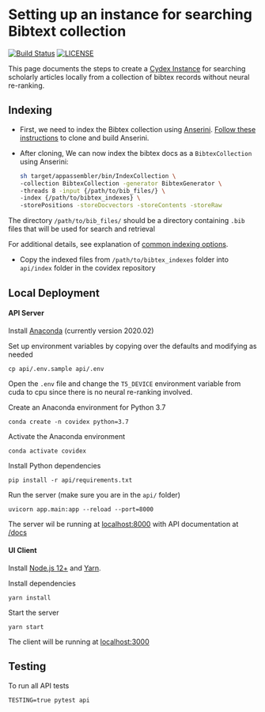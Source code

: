 # Setting up an instance for searching Bibtext collection

[![Build Status](https://api.travis-ci.com/castorini/covidex.svg?branch=master)](https://travis-ci.org/castorini/covidex)
[![LICENSE](https://img.shields.io/badge/license-Apache-blue.svg?style=flat)](https://www.apache.org/licenses/LICENSE-2.0)

This page documents the steps to create a [Cydex Instance](http://cydex.ai) for searching scholarly articles locally from a collection of bibtex records without neural re-ranking.

## Indexing 

- First, we need to index the Bibtex collection using [Anserini](https://github.com/castorini/anserini). [Follow these instructions](https://github.com/castorini/anserini#getting-started) to clone and build Anserini.


- After cloning, We can now index the bibtex docs as a `BibtexCollection` using Anserini:

    ```bash
    sh target/appassembler/bin/IndexCollection \
    -collection BibtexCollection -generator BibtexGenerator \
    -threads 8 -input {/path/to/bib_files/} \
    -index {/path/to/bibtex_indexes} \
    -storePositions -storeDocvectors -storeContents -storeRaw
    ```

The directory `/path/to/bib_files/` should be a directory containing `.bib` files that will be used for search and retrieval

For additional details, see explanation of [common indexing options](common-indexing-options.md).

- Copy the indexed files from `/path/to/bibtex_indexes` folder into `api/index` folder in the covidex repository

## Local Deployment

#### API Server


Install [Anaconda](https://docs.anaconda.com/anaconda/install) (currently version 2020.02)

Set up environment variables by copying over the defaults and modifying as needed
```
cp api/.env.sample api/.env
```
Open the `.env` file and change the `T5_DEVICE` environment variable from cuda to cpu since there is no neural re-ranking involved. 

Create an Anaconda environment for Python 3.7
```
conda create -n covidex python=3.7
```

Activate the Anaconda environment
```
conda activate covidex
```

Install Python dependencies
```
pip install -r api/requirements.txt
```

Run the server (make sure you are in the `api/` folder)
```
uvicorn app.main:app --reload --port=8000
```

The server wil be running at [localhost:8000](http://localhost:8000) with API documentation at [/docs](http://localhost:8000/docs)


#### UI Client

Install  [Node.js 12+](https://nodejs.org/en/download/) and [Yarn](https://classic.yarnpkg.com/en/docs/install/).

Install dependencies
```
yarn install
```

Start the server
```
yarn start
```

The client will be running at [localhost:3000](http://localhost:3000)




## Testing

To run all API tests
```
TESTING=true pytest api
```
